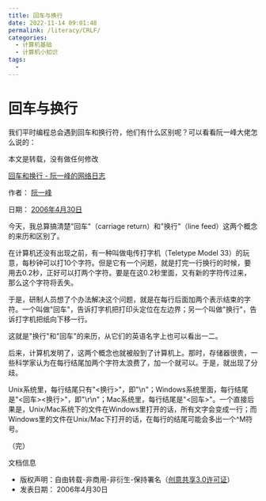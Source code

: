 ```yaml
---
title: 回车与换行
date: 2022-11-14 09:01:48
permalink: /literacy/CRLF/
categories:
  - 计算机基础
  - 计算机小知识
tags:
  - 
---
```


# 回车与换行

我们平时编程总会遇到回车和换行符，他们有什么区别呢？可以看看阮一峰大佬怎么说的：

本文是转载，没有做任何修改

[回车和换行 - 阮一峰的网络日志](https://www.ruanyifeng.com/blog/2006/04/post_213.html)

作者： [阮一峰](https://www.ruanyifeng.com)

日期： [2006年4月30日](https://www.ruanyifeng.com/blog/2006/04/)

今天，我总算搞清楚"回车"（carriage return）和"换行"（line feed）这两个概念的来历和区别了。

在计算机还没有出现之前，有一种叫做电传打字机（Teletype Model 33）的玩意，每秒钟可以打10个字符。但是它有一个问题，就是打完一行换行的时候，要用去0.2秒，正好可以打两个字符。要是在这0.2秒里面，又有新的字符传过来，那么这个字符将丢失。

于是，研制人员想了个办法解决这个问题，就是在每行后面加两个表示结束的字符。一个叫做"回车"，告诉打字机把打印头定位在左边界；另一个叫做"换行"，告诉打字机把纸向下移一行。

这就是"换行"和"回车"的来历，从它们的英语名字上也可以看出一二。

后来，计算机发明了，这两个概念也就被般到了计算机上。那时，存储器很贵，一些科学家认为在每行结尾加两个字符太浪费了，加一个就可以。于是，就出现了分歧。

Unix系统里，每行结尾只有"<换行>"，即"\n"；Windows系统里面，每行结尾是"<回车><换行>"，即"\r\n"；Mac系统里，每行结尾是"<回车>"。一个直接后果是，Unix/Mac系统下的文件在Windows里打开的话，所有文字会变成一行；而Windows里的文件在Unix/Mac下打开的话，在每行的结尾可能会多出一个^M符号。

（完）

文档信息

* 版权声明：自由转载-非商用-非衍生-保持署名（[创意共享3.0许可证](https://creativecommons.org/licenses/by-nc-nd/3.0/deed.zh)）
* 发表日期： 2006年4月30日